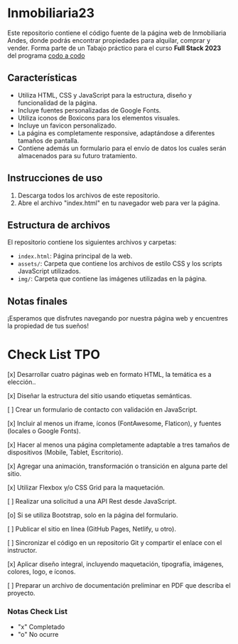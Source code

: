 # Inmobiliaria23
 
Este repositorio contiene el código fuente de la página web de Inmobiliaria Andes, donde podrás encontrar propiedades para alquilar, comprar y vender.
Forma parte de un Tabajo práctico para el curso **Full Stack 2023** del programa [codo a codo](https://aulasvirtuales.edu.ar)

## Características

- Utiliza HTML, CSS y JavaScript para la estructura, diseño y funcionalidad de la página.
- Incluye fuentes personalizadas de Google Fonts.
- Utiliza iconos de Boxicons para los elementos visuales.
- Incluye un favicon personalizado.
- La página es completamente responsive, adaptándose a diferentes tamaños de pantalla.
- Contiene además un formulario para el envío de datos los cuales serán almacenados para su futuro tratamiento.

## Instrucciones de uso

1. Descarga todos los archivos de este repositorio.
2. Abre el archivo "index.html" en tu navegador web para ver la página.

<!-- Eventualmente habrá una página web aquí -->

## Estructura de archivos

El repositorio contiene los siguientes archivos y carpetas:

- `index.html`: Página principal de la web.
- `assets/`: Carpeta que contiene los archivos de estilo CSS y los scripts JavaScript utilizados.
- `img/`: Carpeta que contiene las imágenes utilizadas en la página.

## Notas finales

¡Esperamos que disfrutes navegando por nuestra página web y encuentres la propiedad de tus sueños!


# Check List TPO
[x] Desarrollar cuatro páginas web en formato HTML, la temática es a elección..

[x] Diseñar la estructura del sitio usando etiquetas semánticas.

[ ] Crear un formulario de contacto con validación en JavaScript.

[x] Incluir al menos un iframe, íconos (FontAwesome, Flaticon), y fuentes (locales o Google Fonts).

[x] Hacer al menos una página completamente adaptable a tres tamaños de dispositivos (Mobile, Tablet, Escritorio).

[x] Agregar una animación, transformación o transición en alguna parte del sitio.

[x] Utilizar Flexbox y/o CSS Grid para la maquetación.

[ ] Realizar una solicitud a una API Rest desde JavaScript.

[o] Si se utiliza Bootstrap, solo en la página del formulario.

[ ] Publicar el sitio en línea (GitHub Pages, Netlify, u otro).

[ ] Sincronizar el código en un repositorio Git y compartir el enlace con el instructor.

[x] Aplicar diseño integral, incluyendo maquetación, tipografía, imágenes, colores, logo, e íconos.

[ ] Preparar un archivo de documentación preliminar en PDF que describa el proyecto.

### Notas Check List
- "x" Completado 
- "o" No ocurre
